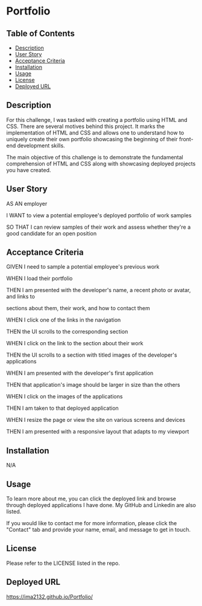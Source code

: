 # Portfolio

## Table of Contents 
- [Description](#description)
- [User Story](#user-story)
- [Acceptance Criteria](#acceptance-criteria)
- [Installation](#installation)
- [Usage](#usage)
- [License](#license)
- [Deployed URL](#deployed-url)

## Description
For this challenge, I was tasked with creating a portfolio using HTML and CSS. 
There are several motives behind this project. It marks the implementation of  HTML and CSS and allows one to understand how to uniquely create their own portfolio showcasing the beginning of their front-end development skills. 

The main objective of this challenge is to demonstrate the fundamental comprehension of HTML and CSS along with showcasing deployed projects you have created.  

## User Story
AS AN employer

I WANT to view a potential employee's deployed portfolio of work samples

SO THAT I can review samples of their work and assess whether they're a good candidate for an open position

## Acceptance Criteria
GIVEN I need to sample a potential employee's previous work

WHEN I load their portfolio

THEN I am presented with the developer's name, a recent photo or avatar, and links to 

sections about them, their work, and how to contact them

WHEN I click one of the links in the navigation

THEN the UI scrolls to the corresponding section

WHEN I click on the link to the section about their work

THEN the UI scrolls to a section with titled images of the developer's applications

WHEN I am presented with the developer's first application

THEN that application's image should be larger in size than the others

WHEN I click on the images of the applications

THEN I am taken to that deployed application

WHEN I resize the page or view the site on various screens and devices

THEN I am presented with a responsive layout that adapts to my viewport

## Installation 
N/A

## Usage
To learn more about me, you can click the deployed link and browse through deployed applications I have done. My GitHub and Linkedin are also listed. 

If you would like to contact me for more information, please click the "Contact" tab and provide your name, email, and message to get in touch. 

## License 
Please refer to the LICENSE listed in the repo. 

## Deployed URL
https://ima2132.github.io/Portfolio/ 

